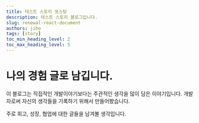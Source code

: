```yaml
---
title: 테스트 스토리 포스팅
description: 테스트 스토리 블로그입니다.
slug: renewal-react-document
authors: jiho
tags: [story]
toc_min_heading_level: 2
toc_max_heading_level: 5
---
```


# 나의 경험 글로 남깁니다.

이 블로그는 직접적인 개발이야기보다는 주관적인 생각을 많이 담은 이야기입니다. 개발자로써 자신의 생각들을 기록하기 위해서 만들어봤습니다.

주로 회고, 성장, 협업에 대한 글들을 남겨볼 생각입니다.
